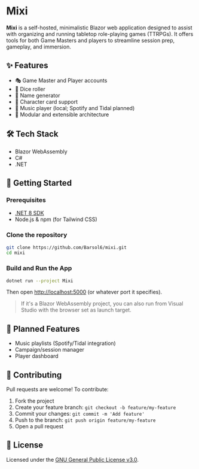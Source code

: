# Mixi

**Mixi** is a self-hosted, minimalistic Blazor web application designed to assist with organizing and running tabletop role-playing games (TTRPGs). It offers tools for both Game Masters and players to streamline session prep, gameplay, and immersion.

## ✨ Features

- 🎭 Game Master and Player accounts
- 🎲 Dice roller
- 🧠 Name generator
- 📇 Character card support
- 🎵 Music player (local; Spotify and Tidal planned)
- 🧩 Modular and extensible architecture

## 🛠️ Tech Stack

- Blazor WebAssembly
- C#
- .NET

## 🚀 Getting Started

### Prerequisites

- [.NET 8 SDK](https://dotnet.microsoft.com/download/dotnet/8.0)
- Node.js & npm (for Tailwind CSS)

### Clone the repository

```bash
git clone https://github.com/Barsol6/mixi.git
cd mixi
```

### Build and Run the App

```bash
dotnet run --project Mixi
```

Then open [http://localhost:5000](http://localhost:5000) (or whatever port it specifies).

> If it's a Blazor WebAssembly project, you can also run from Visual Studio with the browser set as launch target.


## 🧩 Planned Features

- Music playlists (Spotify/Tidal integration)
- Campaign/session manager
- Player dashboard

## 🤝 Contributing

Pull requests are welcome! To contribute:

1. Fork the project
2. Create your feature branch: `git checkout -b feature/my-feature`
3. Commit your changes: `git commit -m 'Add feature'`
4. Push to the branch: `git push origin feature/my-feature`
5. Open a pull request

## 📄 License

Licensed under the [GNU General Public License v3.0](LICENSE).
